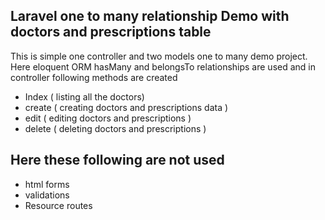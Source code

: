 ## Laravel one to many relationship Demo with doctors and prescriptions table

This is simple one controller and two models one to many demo project. Here eloquent ORM hasMany and belongsTo relationships are used 
and in controller following methods are created

- Index ( listing all the doctors)
- create ( creating doctors and prescriptions data )
- edit ( editing doctors and prescriptions )
- delete ( deleting doctors and prescriptions )

## Here these following are not used 

- html forms 
- validations 
- Resource routes
